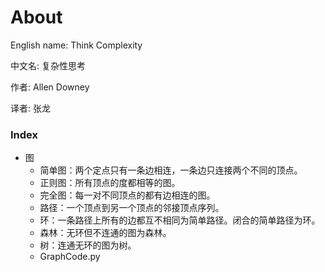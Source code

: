 About
=====

English name: Think Complexity

中文名: 复杂性思考

作者: Allen Downey

译者: 张龙

### Index

* 图
    * 简单图：两个定点只有一条边相连，一条边只连接两个不同的顶点。
    * 正则图：所有顶点的度都相等的图。
    * 完全图：每一对不同顶点的都有边相连的图。
    * 路径：一个顶点到另一个顶点的邻接顶点序列。
    * 环：一条路径上所有的边都互不相同为简单路径。闭合的简单路径为环。
    * 森林：无环但不连通的图为森林。
    * 树：连通无环的图为树。
    * GraphCode.py

